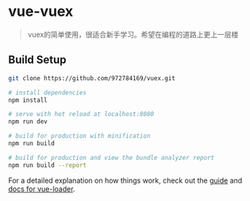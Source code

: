 # vue-vuex

> vuex的简单使用，很适合新手学习。希望在编程的道路上更上一层楼

## Build Setup

``` bash
git clone https://github.com/972784169/vuex.git

# install dependencies
npm install

# serve with hot reload at localhost:8080
npm run dev

# build for production with minification
npm run build

# build for production and view the bundle analyzer report
npm run build --report
```

For a detailed explanation on how things work, check out the [guide](http://vuejs-templates.github.io/webpack/) and [docs for vue-loader](http://vuejs.github.io/vue-loader).
